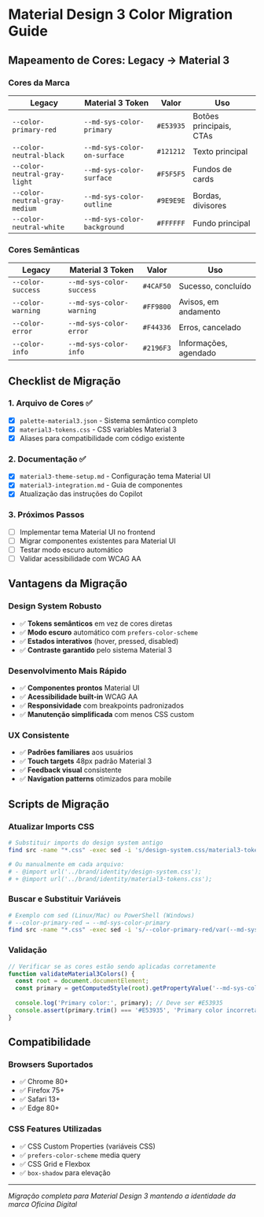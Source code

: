 # Material Design 3 Color Migration Guide

## Mapeamento de Cores: Legacy → Material 3

### Cores da Marca
| Legacy | Material 3 Token | Valor | Uso |
|--------|------------------|-------|-----|
| `--color-primary-red` | `--md-sys-color-primary` | `#E53935` | Botões principais, CTAs |
| `--color-neutral-black` | `--md-sys-color-on-surface` | `#121212` | Texto principal |
| `--color-neutral-gray-light` | `--md-sys-color-surface` | `#F5F5F5` | Fundos de cards |
| `--color-neutral-gray-medium` | `--md-sys-color-outline` | `#9E9E9E` | Bordas, divisores |
| `--color-neutral-white` | `--md-sys-color-background` | `#FFFFFF` | Fundo principal |

### Cores Semânticas
| Legacy | Material 3 Token | Valor | Uso |
|--------|------------------|-------|-----|
| `--color-success` | `--md-sys-color-success` | `#4CAF50` | Sucesso, concluído |
| `--color-warning` | `--md-sys-color-warning` | `#FF9800` | Avisos, em andamento |
| `--color-error` | `--md-sys-color-error` | `#F44336` | Erros, cancelado |
| `--color-info` | `--md-sys-color-info` | `#2196F3` | Informações, agendado |

## Checklist de Migração

### 1. Arquivo de Cores ✅
- [x] `palette-material3.json` - Sistema semântico completo
- [x] `material3-tokens.css` - CSS variables Material 3
- [x] Aliases para compatibilidade com código existente

### 2. Documentação ✅
- [x] `material3-theme-setup.md` - Configuração tema Material UI
- [x] `material3-integration.md` - Guia de componentes
- [x] Atualização das instruções do Copilot

### 3. Próximos Passos
- [ ] Implementar tema Material UI no frontend
- [ ] Migrar componentes existentes para Material UI
- [ ] Testar modo escuro automático
- [ ] Validar acessibilidade com WCAG AA

## Vantagens da Migração

### Design System Robusto
- ✅ **Tokens semânticos** em vez de cores diretas
- ✅ **Modo escuro** automático com `prefers-color-scheme`
- ✅ **Estados interativos** (hover, pressed, disabled)
- ✅ **Contraste garantido** pelo sistema Material 3

### Desenvolvimento Mais Rápido
- ✅ **Componentes prontos** Material UI
- ✅ **Acessibilidade built-in** WCAG AA
- ✅ **Responsividade** com breakpoints padronizados
- ✅ **Manutenção simplificada** com menos CSS custom

### UX Consistente
- ✅ **Padrões familiares** aos usuários
- ✅ **Touch targets** 48px padrão Material 3
- ✅ **Feedback visual** consistente
- ✅ **Navigation patterns** otimizados para mobile

## Scripts de Migração

### Atualizar Imports CSS
```bash
# Substituir imports do design system antigo
find src -name "*.css" -exec sed -i 's/design-system.css/material3-tokens.css/g' {} \;

# Ou manualmente em cada arquivo:
# - @import url('../brand/identity/design-system.css');
# + @import url('../brand/identity/material3-tokens.css');
```

### Buscar e Substituir Variáveis
```bash
# Exemplo com sed (Linux/Mac) ou PowerShell (Windows)
# --color-primary-red → --md-sys-color-primary
find src -name "*.css" -exec sed -i 's/--color-primary-red/var(--md-sys-color-primary)/g' {} \;
```

### Validação
```typescript
// Verificar se as cores estão sendo aplicadas corretamente
function validateMaterial3Colors() {
  const root = document.documentElement;
  const primary = getComputedStyle(root).getPropertyValue('--md-sys-color-primary');
  
  console.log('Primary color:', primary); // Deve ser #E53935
  console.assert(primary.trim() === '#E53935', 'Primary color incorreta');
}
```

## Compatibilidade

### Browsers Suportados
- ✅ Chrome 80+
- ✅ Firefox 75+
- ✅ Safari 13+
- ✅ Edge 80+

### CSS Features Utilizadas
- ✅ CSS Custom Properties (variáveis CSS)
- ✅ `prefers-color-scheme` media query
- ✅ CSS Grid e Flexbox
- ✅ `box-shadow` para elevação

---

*Migração completa para Material Design 3 mantendo a identidade da marca Oficina Digital*